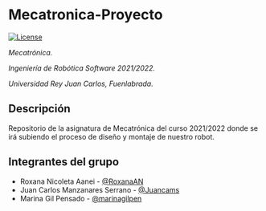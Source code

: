 # Mecatronica-Proyecto

[![License](https://img.shields.io/badge/License-Apache%202.0-blue.svg)](https://opensource.org/licenses/Apache-2.0)

_Mecatrónica._

_Ingeniería de Robótica Software 2021/2022._

_Universidad Rey Juan Carlos, Fuenlabrada._

## Descripción

Repositorio de la asignatura de Mecatrónica del curso 2021/2022 donde se irá subiendo el proceso de diseño y montaje de nuestro robot.

## Integrantes del grupo

* Roxana Nicoleta Aanei - [@RoxanaAN](https://github.com/RoxanaAN/)
* Juan Carlos Manzanares Serrano - [@Juancams](https://github.com/Juancams/)
* Marina Gil Pensado - [@marinagilpen](https://github.com/marinagilpen/)
